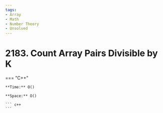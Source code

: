 ```yaml
---
tags:
- Array
- Math
- Number Theory
- Unsolved
---
```



# 2183. Count Array Pairs Divisible by K

=== "C++"

    **Time:** O()

    **Space:** O()

    ``` c++
    ```